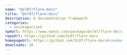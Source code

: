 ```yaml
---
name: "@vl07/flare-docs"
title: "@vl07/flare-docs"
description: A documentation framework
categories:
  - uncategorized
npmUrl: https://www.npmjs.com/package/@vl07/flare-docs
repoUrl: https://github.com/VL07/flare-docs
homepageUrl: https://github.com/VL07/flare-docs#readme
downloads: 26
---
```

